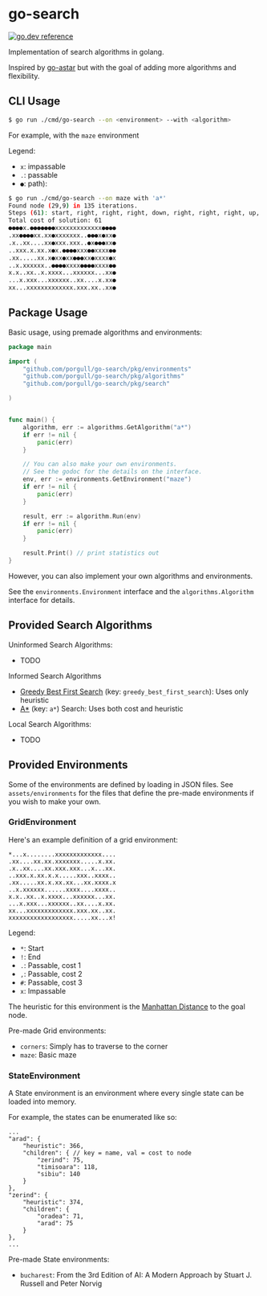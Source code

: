 # go-search

[![go.dev reference](https://img.shields.io/badge/go.dev-reference-007d9c?logo=go&logoColor=white&style=for-the-badge)](https://pkg.go.dev/github.com/porgull/go-search)

Implementation of search algorithms in golang.

Inspired by [go-astar](https://github.com/beefsack/go-astar)
but with the goal of adding more algorithms and flexibility.

## CLI Usage

```bash
$ go run ./cmd/go-search --on <environment> --with <algorithm>
```

For example, with the `maze` environment

Legend:
- `x`: impassable
- `.`: passable
- `●`: path):

```bash
$ go run ./cmd/go-search --on maze with 'a*'
Found node (29,9) in 135 iterations.
Steps (61): start, right, right, right, down, right, right, right, up, right, right, right, right, right, right, down, down, down, down, down, right, right, right, up, up, right, right, right, down, right, right, down, right, right, right, up, up, left, up, up, right, right, down, right, right, up, up, right, right, right, down, down, down, left, down, down, right, down, down, down, down
Total cost of solution: 61
●●●●x.●●●●●●●xxxxxxxxxxxxx●●●●
.xx●●●●xx.xx●xxxxxxx..●●●x●xx●
.x..xx....xx●xxx.xxx..●x●●●xx●
..xxx.x.xx.x●x.●●●●xxx●●xxxx●●
.xx.....xx.x●xx●xx●●●xx●xxxx●x
..x.xxxxxx..●●●●xxxx●●●●xxxx●●
x.x..xx..x.xxxx...xxxxxx...xx●
...x.xxx...xxxxxx..xx....x.xx●
xx...xxxxxxxxxxxxx.xxx.xx..xx●
```

## Package Usage

Basic usage, using premade
algorithms and environments: 

```go
package main

import (
    "github.com/porgull/go-search/pkg/environments"
    "github.com/porgull/go-search/pkg/algorithms"
    "github.com/porgull/go-search/pkg/search"

)


func main() {
    algorithm, err := algorithms.GetAlgorithm("a*")
    if err != nil {
        panic(err)
    }

    // You can also make your own environments.
    // See the godoc for the details on the interface.
    env, err := environments.GetEnvironment("maze")
    if err != nil {
        panic(err)
    }

    result, err := algorithm.Run(env)
    if err != nil {
        panic(err)
    }

    result.Print() // print statistics out
}
```

However, you can also implement your own algorithms and
environments.

See the `environments.Environment` interface and the
`algorithms.Algorithm` interface for details.

## Provided Search Algorithms

Uninformed Search Algorithms:
- TODO

Informed Search Algorithms
- [Greedy Best First Search](https://en.wikipedia.org/wiki/Best-first_search#Greedy_BFS) (key: `greedy_best_first_search`): Uses only heuristic
- [A*](https://en.wikipedia.org/wiki/A*_search_algorithm) (key: `a*`) Search: Uses both cost and heuristic

Local Search Algorithms:
- TODO

## Provided Environments

Some of the environments are defined
by loading in JSON files. See
`assets/environments` for the
files that define the pre-made
environments if you wish to make
your own.

### GridEnvironment

Here's an example definition of
a grid environment:

```
*...x........xxxxxxxxxxxxx....
.xx....xx.xx.xxxxxxx.....x.xx.
.x..xx....xx.xxx.xxx...x...xx.
..xxx.x.xx.x.x.....xxx..xxxx..
.xx.....xx.x.xx.xx...xx.xxxx.x
..x.xxxxxx......xxxx....xxxx..
x.x..xx..x.xxxx...xxxxxx...xx.
...x.xxx...xxxxxx..xx....x.xx.
xx...xxxxxxxxxxxxx.xxx.xx..xx.
xxxxxxxxxxxxxxxxxx.....xx...x!
```

Legend:
- `*`: Start
- `!`: End
- `.`: Passable, cost 1
- `,`: Passable, cost 2
- `#`: Passable, cost 3
- `x`: Impassable

The heuristic for this environment is 
the [Manhattan Distance](https://en.wikipedia.org/wiki/Taxicab_geometry)
to the goal node.

Pre-made Grid environments:
- `corners`: Simply has to traverse to the corner
- `maze`: Basic maze

### StateEnvironment

A State environment is an environment
where every single state can be loaded
into memory.

For example, the states can 
be enumerated like so:

```json5
...
"arad": {
    "heuristic": 366,
    "children": { // key = name, val = cost to node
        "zerind": 75, 
        "timisoara": 118,
        "sibiu": 140
    }
},
"zerind": {
    "heuristic": 374,
    "children": {
        "oradea": 71,
        "arad": 75
    }
},
...
```

Pre-made State environments:
- `bucharest`: From the 3rd Edition of
AI: A Modern Approach by Stuart J.
Russell and Peter Norvig